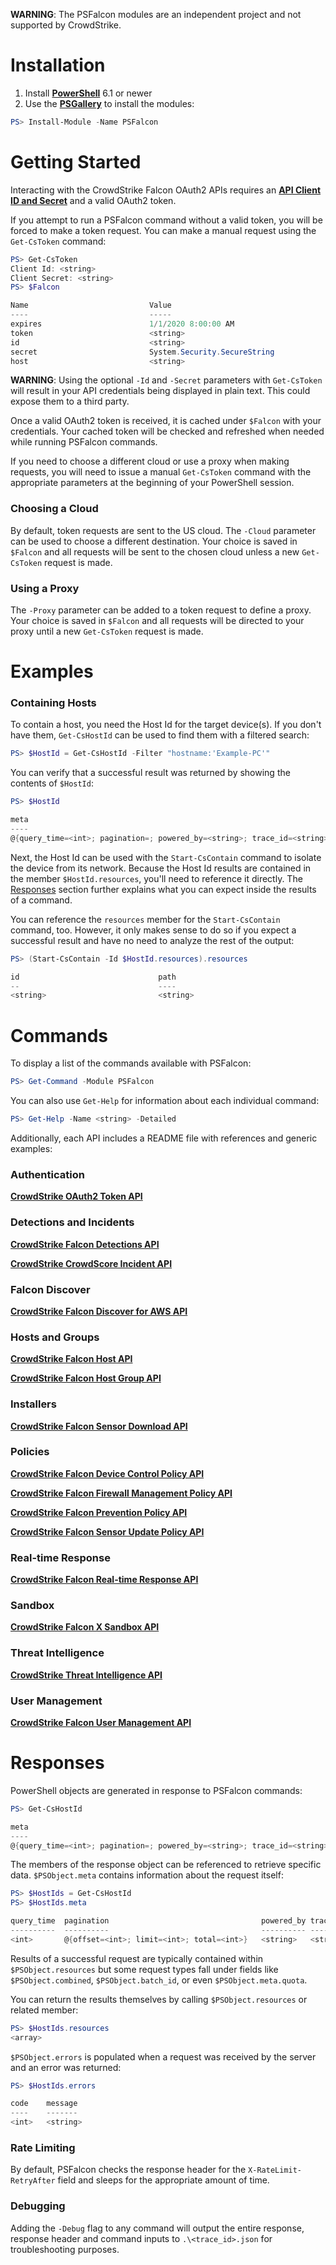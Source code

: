 **WARNING**: The PSFalcon modules are an independent project and not supported by CrowdStrike.

# Installation

1. Install **[PowerShell](https://github.com/PowerShell/PowerShell#Get-PowerShell)** 6.1 or newer
2. Use the **[PSGallery](https://www.powershellgallery.com/packages/PSFalcon)** to install the modules:

```powershell
PS> Install-Module -Name PSFalcon
```

# Getting Started

Interacting with the CrowdStrike Falcon OAuth2 APIs requires an **[API Client ID and Secret](https://falcon.crowdstrike.com/support/api-clients-and-keys)** and a valid
OAuth2 token.

If you attempt to run a PSFalcon command without a valid token, you will be forced to make a token
request. You can make a manual request using the `Get-CsToken` command:

```powershell
PS> Get-CsToken
Client Id: <string>
Client Secret: <string>
PS> $Falcon

Name                           Value
----                           -----
expires                        1/1/2020 8:00:00 AM
token                          <string>
id                             <string>
secret                         System.Security.SecureString
host                           <string>
```

**WARNING**: Using the optional `-Id` and `-Secret` parameters with `Get-CsToken` will result in your API
credentials being displayed in plain text. This could expose them to a third party.

Once a valid OAuth2 token is received, it is cached under `$Falcon` with your credentials. Your cached
token will be checked and refreshed when needed while running PSFalcon commands.

If you need to choose a different cloud or use a proxy when making requests, you will need to issue a manual
`Get-CsToken` command with the appropriate parameters at the beginning of your PowerShell session.

### Choosing a Cloud

By default, token requests are sent to the US cloud. The `-Cloud` parameter can be used to choose a different
destination. Your choice is saved in `$Falcon` and all requests will be sent to the chosen cloud unless a new
`Get-CsToken` request is made.

### Using a Proxy

The `-Proxy` parameter can be added to a token request to define a proxy. Your choice is saved in `$Falcon`
and all requests will be directed to your proxy until a new `Get-CsToken` request is made.

# Examples

### Containing Hosts

To contain a host, you need the Host Id for the target device(s). If you don't have them, `Get-CsHostId`
can be used to find them with a filtered search:

```powershell
PS> $HostId = Get-CsHostId -Filter "hostname:'Example-PC'"
```

You can verify that a successful result was returned by showing the contents of `$HostId`:

```powershell
PS> $HostId

meta                                                                                    resources
----                                                                                    ---------
@{query_time=<int>; pagination=; powered_by=<string>; trace_id=<string>}                {<array>
```

Next, the Host Id can be used with the `Start-CsContain` command to isolate the device from its network. Because
the Host Id results are contained in the member `$HostId.resources`, you'll need to reference it directly. The
[Responses](#Responses) section further explains what you can expect inside the results of a command.

You can reference the `resources` member for the `Start-CsContain` command, too. However, it only makes sense to
do so if you expect a successful result and have no need to analyze the rest of the output:

```powershell
PS> (Start-CsContain -Id $HostId.resources).resources

id                               path
--                               ----
<string>                         <string>
```

# Commands

To display a list of the commands available with PSFalcon:

```powershell
PS> Get-Command -Module PSFalcon
```

You can also use `Get-Help` for information about each individual command:

```powershell
PS> Get-Help -Name <string> -Detailed
```

Additionally, each API includes a README file with references and generic examples:

### Authentication

**[CrowdStrike OAuth2 Token API](/oauth2)**

### Detections and Incidents

**[CrowdStrike Falcon Detections API](/detects)**

**[CrowdStrike CrowdScore Incident API](/incidents)**

### Falcon Discover

**[CrowdStrike Falcon Discover for AWS API](/cloud-connect-aws)**

### Hosts and Groups

**[CrowdStrike Falcon Host API](/hosts)**

**[CrowdStrike Falcon Host Group API](/host-group)**

### Installers

**[CrowdStrike Falcon Sensor Download API](/sensor-download)**

### Policies

**[CrowdStrike Falcon Device Control Policy API](/device-control-policies)**

**[CrowdStrike Falcon Firewall Management Policy API](/firewall-policies)**

**[CrowdStrike Falcon Prevention Policy API](/prevention-policies)**

**[CrowdStrike Falcon Sensor Update Policy API](/sensor-update-policies)**

### Real-time Response

**[CrowdStrike Falcon Real-time Response API](/real-time-response)**

### Sandbox

**[CrowdStrike Falcon X Sandbox API](/falconx-sandbox)**

### Threat Intelligence

**[CrowdStrike Threat Intelligence API](/intel)**

### User Management

**[CrowdStrike Falcon User Management API](/user-management)**

# Responses

PowerShell objects are generated in response to PSFalcon commands:

```powershell
PS> Get-CsHostId

meta                                                                        resources
----                                                                        ---------
@{query_time=<int>; pagination=; powered_by=<string>; trace_id=<string>}    @{...}
```

The members of the response object can be referenced to retrieve specific data. `$PSObject.meta`
contains information about the request itself:

```powershell
PS> $HostIds = Get-CsHostId
PS> $HostIds.meta

query_time  pagination                                  powered_by trace_id
----------  ----------                                  ---------- --------
<int>       @{offset=<int>; limit=<int>; total=<int>}   <string>   <string>
```

Results of a successful request are typically contained within `$PSObject.resources` but some request
types fall under fields like `$PSObject.combined`, `$PSObject.batch_id`, or even `$PSObject.meta.quota`.

You can return the results themselves by calling `$PSObject.resources` or related member:

```powershell
PS> $HostIds.resources
<array>
```

`$PSObject.errors` is populated when a request was received by the server and an error was returned:

```powershell
PS> $HostIds.errors

code    message
----    -------
<int>   <string>
```

### Rate Limiting

By default, PSFalcon checks the response header for the `X-RateLimit-RetryAfter` field and sleeps for the
appropriate amount of time.

### Debugging

Adding the `-Debug` flag to any command will output the entire response, response header and command
inputs to `.\<trace_id>.json` for troubleshooting purposes.